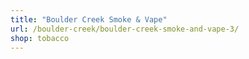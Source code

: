 ```yaml
---
title: "Boulder Creek Smoke & Vape"
url: /boulder-creek/boulder-creek-smoke-and-vape-3/
shop: tobacco
---
```

